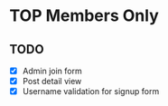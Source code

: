 # TOP Members Only

## TODO

- [x] Admin join form
- [x] Post detail view
- [x] Username validation for signup form
